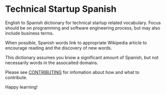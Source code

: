 # Technical Startup Spanish

English to Spanish dictionary for technical startup related vocabulary. Focus should be on programming and software engineering process, but may also include business terms.

When possible, Spanish words link to appropriate Wikipedia article to encourage reading and the discovery of new words.

This dictionary assumes you know a significant amount of Spanish, but not necessarily words in the assocaited domains.

Please see [CONTRIBUTING](CONTRIBUTING.md) for infomation about how and what to contribute.

Happy learning!
